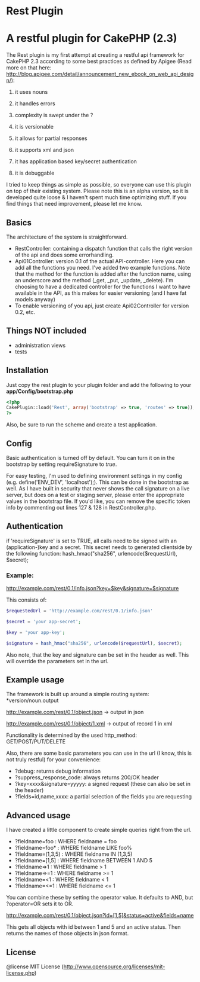 Rest Plugin
====

# A restful plugin for CakePHP (2.3)

The Rest plugin is my first attempt at creating a restful api framework for CakePHP 2.3 according to some best practices as defined by Apigee (Read more on that here: http://blog.apigee.com/detail/announcement_new_ebook_on_web_api_design/):

1) it uses nouns

2) it handles errors

3) complexity is swept under the ?

4) it is versionable

5) it allows for partial responses

6) it supports xml and json

7) it has application based key/secret authentication

8) it is debuggable

I tried to keep things as simple as possible, so everyone can use this plugin on top of their existing system. Please note this is an alpha version, so it is developed quite loose & I haven't spent much time optimizing stuff. If you find things that need improvement, please let me know.

## Basics

The architecture of the system is straightforward.
* RestController: containing a dispatch function that calls the right version of the api and does some errorhandling.
* Api01Controller: version 0.1 of the actual API-controller. Here you can add all the functions you need. I've added two example functions. Note that the method for the function is added after the function name, using an underscore and the method (_get, _put, _update, _delete). I'm choosing to have a dedicated controller for the functions I want to have available in the API, as this makes for easier versioning (and I have fat models anyway)
* To enable versioning of you api, just create Api02Controller for version 0.2, etc. 

## Things NOT included
- administration views
- tests


## Installation

Just copy the rest plugin to your plugin folder and add the following to your __app/Config/bootstrap.php__
```php
<?php 
CakePlugin::load('Rest', array('bootstrap' => true, 'routes' => true));
?>
```

Also, be sure to run the scheme and create a test application.

## Config

Basic authentication is turned off by default. You can turn it on in the bootstrap by setting requireSignature to *true*.

For easy testing, I'm used to defining environment settings in my config (e.g. define('ENV_DEV', 'localhost');). This can be done in the bootstrap as well. As I have built in security that never shows the call signature on a live server, but does on a test or staging server, please enter the appropriate values in the bootstrap file. If you'd like, you can remove the specific token info by commenting out lines 127 & 128 in RestController.php.

## Authentication

if 'requireSignature' is set to TRUE, all calls need to be signed with an (application-)key and a secret. This secret needs to generated clientside by the following function: hash_hmac("sha256", urlencode($requestUrl), $secret);

### Example: 

http://example.com/rest/0.1/info.json?key=$key&signature=$signature

This consists of: 

```php
$requestedUrl = 'http://example.com/rest/0.1/info.json'

$secret = 'your app-secret';

$key = 'your app-key';

$signature = hash_hmac("sha256", urlencode($requestUrl), $secret);

```

Also note, that the key and signature can be set in the header as well. This will override the parameters set in the url. 

## Example usage

The framework is built up around a simple routing system: *version/noun.output

http://example.com/rest/0.1/object.json -> output in json

http://example.com/rest/0.1/object/1.xml -> output of record 1 in xml

Functionality is determined by the used http_method: GET/POST/PUT/DELETE

Also, there are some basic parameters you can use in the url (I know, this is not truly restful) for your convenience:

* ?debug: returns debug information
* ?suppress_response_code: always returns 200/OK header
* ?key=xxxx&signature=yyyyy: a signed request (these can also be set in the header)
* ?fields=id,name,xxxx: a partial selection of the fields you are requesting

## Advanced usage

I have created a little component to create simple queries right from the url.

* ?fieldname=foo : WHERE fieldname = foo
* ?fieldname=foo* : WHERE fieldname LIKE foo%
* ?fieldname=(1,3,5) : WHERE fieldname IN (1,3,5)
* ?fieldname=[1,5] : WHERE fieldname BETWEEN 1 AND 5
* ?fieldname=>1 : WHERE fieldname > 1
* ?fieldname=>=1 : WHERE fieldname >= 1
* ?fieldname=<1 : WHERE fieldname < 1
* ?fieldname=<=1 : WHERE fieldname <= 1

You can combine these by setting the operator value. It defaults to AND, but ?operator=OR sets it to OR.

http://example.com/rest/0.1/object.json?id=[1,5]&status=active&fields=name

This gets all objects with id between 1 and 5 and an active status. Then returns the names of those objects in json format.


## License

@license MIT License (http://www.opensource.org/licenses/mit-license.php)
